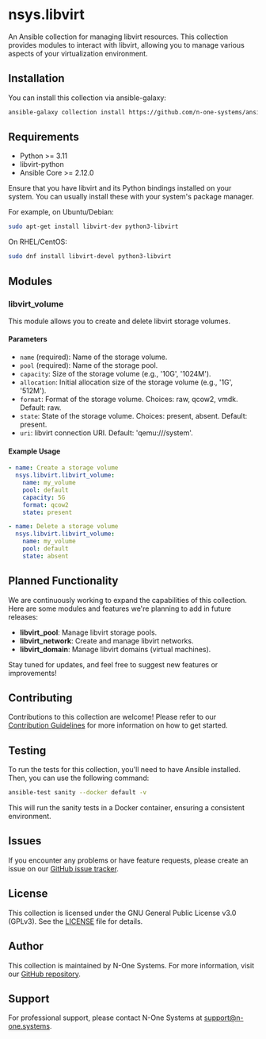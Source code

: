# nsys.libvirt

An Ansible collection for managing libvirt resources. This collection provides modules to interact with libvirt, allowing you to manage various aspects of your virtualization environment.

## Installation

You can install this collection via ansible-galaxy:

```bash
ansible-galaxy collection install https://github.com/n-one-systems/ansible-libvirt.git
```

## Requirements

- Python >= 3.11
- libvirt-python
- Ansible Core >= 2.12.0

Ensure that you have libvirt and its Python bindings installed on your system. You can usually install these with your system's package manager.

For example, on Ubuntu/Debian:

```bash
sudo apt-get install libvirt-dev python3-libvirt
```

On RHEL/CentOS:

```bash
sudo dnf install libvirt-devel python3-libvirt
```

## Modules

### libvirt_volume

This module allows you to create and delete libvirt storage volumes.

#### Parameters

- `name` (required): Name of the storage volume.
- `pool` (required): Name of the storage pool.
- `capacity`: Size of the storage volume (e.g., '10G', '1024M').
- `allocation`: Initial allocation size of the storage volume (e.g., '1G', '512M').
- `format`: Format of the storage volume. Choices: raw, qcow2, vmdk. Default: raw.
- `state`: State of the storage volume. Choices: present, absent. Default: present.
- `uri`: libvirt connection URI. Default: 'qemu:///system'.

#### Example Usage

```yaml
- name: Create a storage volume
  nsys.libvirt.libvirt_volume:
    name: my_volume
    pool: default
    capacity: 5G
    format: qcow2
    state: present

- name: Delete a storage volume
  nsys.libvirt.libvirt_volume:
    name: my_volume
    pool: default
    state: absent
```

## Planned Functionality

We are continuously working to expand the capabilities of this collection. Here are some modules and features we're planning to add in future releases:

- **libvirt_pool**: Manage libvirt storage pools.
- **libvirt_network**: Create and manage libvirt networks.
- **libvirt_domain**: Manage libvirt domains (virtual machines).

Stay tuned for updates, and feel free to suggest new features or improvements!

## Contributing

Contributions to this collection are welcome! Please refer to our [Contribution Guidelines](CONTRIBUTING.md) for more information on how to get started.

## Testing

To run the tests for this collection, you'll need to have Ansible installed. Then, you can use the following command:

```bash
ansible-test sanity --docker default -v
```

This will run the sanity tests in a Docker container, ensuring a consistent environment.

## Issues

If you encounter any problems or have feature requests, please create an issue on our [GitHub issue tracker](https://github.com/n-one-systems/ansible-libvirt/issues).

## License

This collection is licensed under the GNU General Public License v3.0 (GPLv3). See the [LICENSE](LICENSE) file for details.

## Author

This collection is maintained by N-One Systems. For more information, visit our [GitHub repository](https://github.com/n-one-systems/ansible-libvirt).

## Support

For professional support, please contact N-One Systems at support@n-one.systems.
